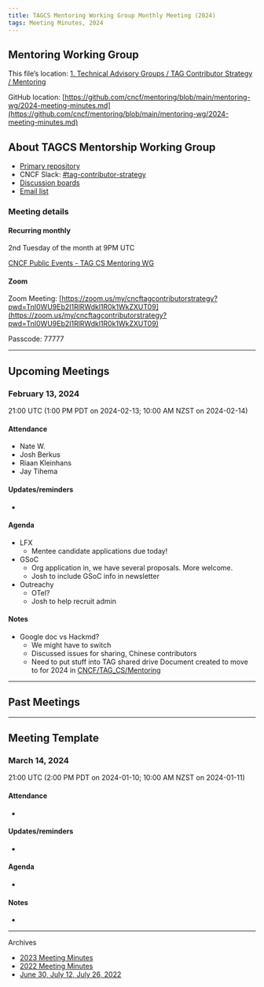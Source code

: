 ```yaml
---
title: TAGCS Mentoring Working Group Monthly Meeting (2024)
tags: Meeting Minutes, 2024
---
```


## Mentoring Working Group

This file’s location: [1. Technical Advisory Groups / TAG Contributor Strategy / Mentoring](https://drive.google.com/drive/folders/1IlgEbbspQTpSthEuXgZqZsUCEJxH5NBZ?usp=drive_link)

GitHub location: [https://github.com/cncf/mentoring/blob/main/mentoring-wg/2024-meeting-minutes.md](https://github.com/cncf/mentoring/blob/main/mentoring-wg/2024-meeting-minutes.md) 

## About TAGCS Mentorship Working Group

* [Primary repository](https://github.com/cncf/mentoring)
* CNCF Slack: [#tag-contributor-strategy](https://cloud-native.slack.com/archives/CT6CWS1JN)
* [Discussion boards](https://github.com/cncf/mentoring/discussions)
* [Email list](https://lists.cncf.io/g/tag-cs-mentoring-wg/)

### Meeting details

#### Recurring monthly

2nd Tuesday of the month at 9PM UTC

[CNCF Public Events - TAG CS Mentoring WG](https://tockify.com/cncf.public.events/monthly?search=CNCF%20TAG%20Contributor%20Strategy%20Mentoring%20WG)

#### Zoom

Zoom Meeting: [https://zoom.us/my/cncftagcontributorstrategy?pwd=TnI0WU9Eb2I1RlRWdkl1R0k1WkZXUT09](https://zoom.us/my/cncftagcontributorstrategy?pwd=TnI0WU9Eb2I1RlRWdkl1R0k1WkZXUT09)

Passcode: 77777

---

## Upcoming Meetings

### February 13, 2024

21:00 UTC (1:00 PM PDT on 2024-02-13; 10:00 AM NZST on 2024-02-14)

#### Attendance

* Nate W.
* Josh Berkus
* Riaan Kleinhans
* Jay Tihema

#### Updates/reminders

*  

#### Agenda

* LFX
    * Mentee candidate applications due today!
* GSoC
    * Org application in, we have several proposals. More welcome.
    * Josh to include GSoC info in newsletter
* Outreachy
    * OTel?
    * Josh to help recruit admin

#### Notes

* Google doc vs Hackmd?
    * We might have to switch
    * Discussed issues for sharing, Chinese contributors
    * Need to put stuff into TAG shared drive	Document created to move to for 2024 in [CNCF/TAG_CS/Mentoring](https://docs.google.com/document/d/1sSYRo-5yxJggGg3JVATxMKdxVWbY_ZGD2mhKlPNW7qM/edit)

---

## Past Meetings

---

## Meeting Template

### March 14, 2024

21:00 UTC (2:00 PM PDT on 2024-01-10; 10:00 AM NZST on 2024-01-11)

#### Attendance

* 

#### Updates/reminders

* 

#### Agenda

* 

#### Notes

* 

---

Archives

* [2023 Meeting Minutes](https://hackmd.io/zNzH0LTMQ16Lkjg16FZEcw?both)
* [2022 Meeting Minutes](https://hackmd.io/zNzH0LTMQ16Lkjg16FZEcw?both)
* [June 30, July 12, July 26, 2022](https://docs.google.com/document/d/1ZVFf_GRB5yrcTQieudtk3W-gWL6KuwHn1QG8XKdrARo/edit?usp=sharing)


